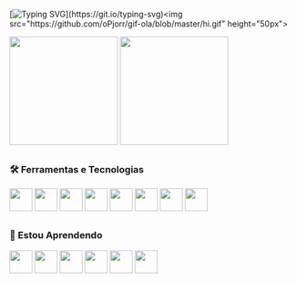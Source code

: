 [![Typing SVG](https://readme-typing-svg.herokuapp.com/?font=Lexend+Deca&duration=3000&pause=2000&color=B654FE&size=35&center=true&vCenter=true&width=1000&lines=Olá,+seja+bem+vindo+ao+meu+perfil+do+GitHub!)](https://git.io/typing-svg)<img src="https://github.com/oPjorr/gif-ola/blob/master/hi.gif" height="50px">

<img height="190em" src="https://github-readme-stats.vercel.app/api/top-langs/?username=opjorr&layout=compact&langs_count=7&theme=midnight-purple"/> <img height="190em" src="https://github-readme-stats.vercel.app/api?username=opjorr&show_icons=true&theme=midnight-purple&include_all_commits=true&count_private=true"/>
  
##
  
### 🛠 Ferramentas e Tecnologias
<div>
<img src="https://cdn.jsdelivr.net/gh/devicons/devicon/icons/vscode/vscode-original.svg" width="40" height="40"/>
<img src="https://cdn.jsdelivr.net/gh/devicons/devicon/icons/python/python-original.svg" width="40" height="40"/> 
<img src="https://cdn.jsdelivr.net/gh/devicons/devicon/icons/vuejs/vuejs-original.svg" width="40" height="40"/>
<img src="https://cdn.jsdelivr.net/gh/devicons/devicon/icons/javascript/javascript-original.svg" width="40" height="40"/>
<img src="https://cdn.jsdelivr.net/gh/devicons/devicon/icons/html5/html5-original.svg" width="40" height="40"/>
<img src="https://cdn.jsdelivr.net/gh/devicons/devicon/icons/css3/css3-original.svg" width="40" height="40"/>
<img src="https://cdn.jsdelivr.net/gh/devicons/devicon/icons/django/django-plain.svg" width="40" height="40"/>
<img src="https://cdn.jsdelivr.net/gh/devicons/devicon/icons/mysql/mysql-original-wordmark.svg" width="40" height="40"/>
</div>
  
##
  
### 🚀 Estou Aprendendo
<div>
<img src="https://cdn.jsdelivr.net/gh/devicons/devicon/icons/java/java-original.svg" width="40" height="40"/>
<img src="https://cdn.jsdelivr.net/gh/devicons/devicon/icons/spring/spring-original.svg" width="40" height="40"/>
<img src="https://cdn.jsdelivr.net/gh/devicons/devicon/icons/react/react-original.svg" width="40" height="40"/>
<img src="https://cdn.jsdelivr.net/gh/devicons/devicon/icons/linux/linux-original.svg" width="40" height="40"/>
<img src="https://cdn.jsdelivr.net/gh/devicons/devicon/icons/git/git-original.svg" width="40" height="40"/>
<img src="https://cdn.jsdelivr.net/gh/devicons/devicon/icons/bash/bash-original.svg" width="40" height="40"/>
<!-- https://github.com/devicons/devicon/tree/v2.16.0/icons -->
          
<div>

